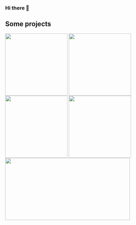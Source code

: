 ### Hi there 👋

## Some projects

<a target="blank"><img align="center" src="https://github.com/markuspalu/runningManGame/assets/86494021/08985118-2331-4952-a393-d03c86d4bab6" height="200" width="200" /></a>
<a target="blank"><img align="center" src="https://github.com/markuspalu/wordle-eesti/assets/86494021/1315280c-8f21-45c8-98b6-29833c131789" height="200" width="200" /></a>
<a target="blank"><img align="center" src="https://github.com/markuspalu/musicDrop/assets/86494021/56370209-5b0c-48cb-93b9-b4dccd0e3fe9" height="200" width="200" /></a>
<a target="blank"><img align="center" src="https://github.com/markuspalu/persistenceOfMemory/assets/86494021/8f7d7410-2dd3-458f-bdd6-9b7dd8dd2327" height="200" width="200" /></a>
<a target="blank"><img align="center" src="https://github.com/markuspalu/markuspalu/assets/86494021/121a621a-6f94-4c8b-a8f0-0c8712a6a67a" height="200" width="400" /></a>
